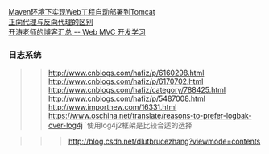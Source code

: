 [Maven环境下实现Web工程自动部署到Tomcat](http://blog.csdn.net/DLUTBruceZhang/article/details/50441180)<br/>
[正向代理与反向代理的区别 ](http://blog.csdn.net/dlutbrucezhang/article/details/50395810)<br/>
[开涛老师的博客汇总 -- Web MVC 开发学习](http://blog.csdn.net/dlutbrucezhang/article/details/50131335)<br/>

### 日志系统
>>http://www.cnblogs.com/hafiz/p/6160298.html
>>http://www.cnblogs.com/hafiz/p/6170702.html
>>http://www.cnblogs.com/hafiz/category/788425.html
>>http://www.cnblogs.com/hafiz/p/5487008.html
>>http://www.importnew.com/16331.html
>>https://www.oschina.net/translate/reasons-to-prefer-logbak-over-log4j
`使用log4j2框架是比较合适的选择

>>>http://blog.csdn.net/dlutbrucezhang?viewmode=contents



